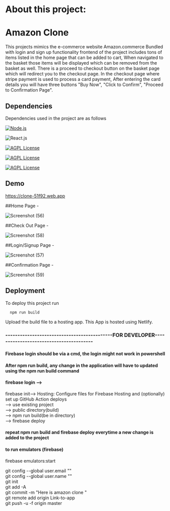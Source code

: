 # About this project:

# Amazon Clone
This projects mimics the e-commerce website Amazon.commerce
Bundled with login and sign up functionality frontend of the 
project includes tons of items listed in the home page that 
can be added to cart, When navigated to the basket those items
 will be displayed which can be removed from the basket as well.
There is a proceed to checkout button on the basket page which 
will redirect you to the checkout page.
In the checkout page where stripe payment is used to process a 
card payment, After entering the card details you will have three 
buttons "Buy Now", "Click to Confirm", "Proceed to Confirmation Page".



## Dependencies

Dependencies used in the project are as follows

[![Node.js](https://img.shields.io/badge/Dependency-Node.js-red)](https://nodejs.org/en/)

![React.js](https://img.shields.io/badge/Library-React.js-blue)

[![AGPL License](https://img.shields.io/badge/Backend-Firebase-lightgrey)](http://www.firebase.com)

[![AGPL License](https://img.shields.io/badge/dependency-Javascript-orange)](http://www.javascript.com)

[![AGPL License](https://img.shields.io/badge/UI-Material--UI-yellowgreen)](http://www.materialui.com)


## Demo

https://clone-51f92.web.app

##Home Page -

![Screenshot (56)](https://user-images.githubusercontent.com/64829176/210303543-81f8a67c-324e-4208-b062-c9db3aa2167d.png)

##Check Out Page -

![Screenshot (58)](https://user-images.githubusercontent.com/64829176/210303621-295a933f-5bb1-47bf-ab1e-b88b38ef894e.png)

##Login/Signup Page - 

![Screenshot (57)](https://user-images.githubusercontent.com/64829176/210303654-8aaf67fc-071d-4115-99e6-4c56b6aed97a.png)

##Confirmation Page - 

![Screenshot (59)](https://user-images.githubusercontent.com/64829176/210303695-7f0db39e-162a-44bf-8c6f-7b432a48898a.png)




## Deployment

To deploy this project run

```bash
  npm run build
```
Upload the build file to a hosting app.
This App is hosted using Netlify.






  
### --------------------------------------------FOR DEVELOPER----------------------------------------
#### Firebase login should be via a cmd, the login might not work in powershell

#### After npm run build, any change in the application will have to updated using the npm run build command
#### firebase login -->
firebase init--> Hosting: Configure files for Firebase Hosting and (optionally) set up GitHub Action deploys          
--> use existing project        
--> public directory(build)       
--> npm run build(be in directory)       
--> firebase deploy         
#### repeat npm run build and firebase deploy everytime a new change is added to the project

#### to run emulators (firebase)
firebase emulators:start

git config --global user.email ""            
git config --global user.name ""          
git init         
git add -A         
git commit -m "Here is amazon clone "       
git remote add origin Link-to-app      
git push -u -f origin master      
